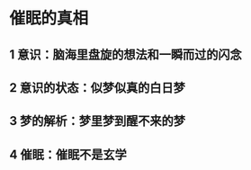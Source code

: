 # 催眠的真相 
>
## 1 意识：脑海里盘旋的想法和一瞬而过的闪念
>
## 2 意识的状态：似梦似真的白日梦
>
## 3 梦的解析：梦里梦到醒不来的梦
>
## 4 催眠：催眠不是玄学
>

 
